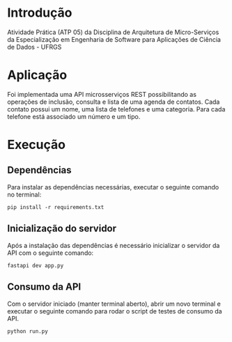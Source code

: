 # Introdução

Atividade Prática (ATP 05) da Disciplina de Arquitetura de Micro-Serviços da Especialização em Engenharia de Software para Aplicações de Ciência de Dados - UFRGS

# Aplicação 

Foi implementada uma API microsserviços REST possibilitando as operações de inclusão, consulta e lista de uma agenda de contatos. Cada contato possui um nome, uma lista de telefones e uma categoria. Para cada telefone está associado um número e um tipo.

# Execução

## Dependências
Para instalar as dependências necessárias, executar o seguinte comando no terminal:

```
pip install -r requirements.txt
```

## Inicialização do servidor
Após a instalação das dependências é necessário inicializar o servidor da API com o seguinte comando:

```
fastapi dev app.py
```

## Consumo da API
Com o servidor iniciado (manter terminal aberto), abrir um novo terminal e executar o seguinte comando para rodar o script de testes de consumo da API.

```
python run.py
```